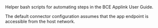 Helper bash scripts for automating steps in the BCE Applink User Guide.

The default connector configuration assumes that the app endpoint is accessible
from the host network.
